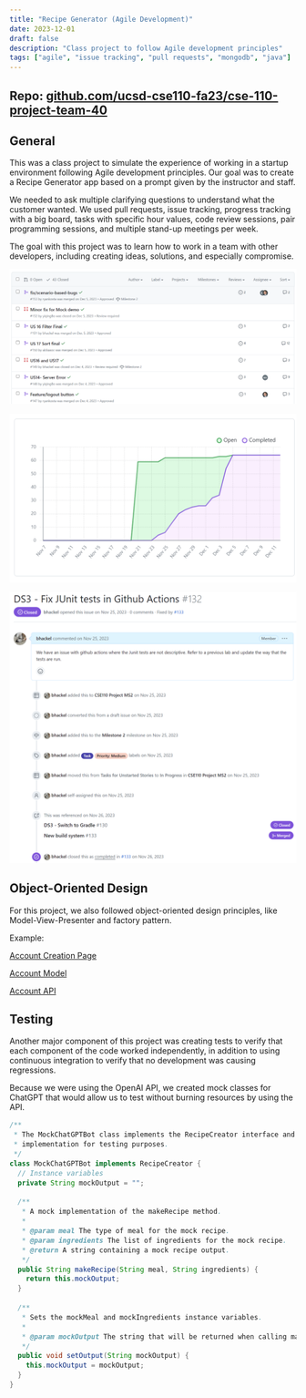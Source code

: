 ```yaml
---
title: "Recipe Generator (Agile Development)"
date: 2023-12-01
draft: false
description: "Class project to follow Agile development principles"
tags: ["agile", "issue tracking", "pull requests", "mongodb", "java"]
---
```


## Repo: [github.com/ucsd-cse110-fa23/cse-110-project-team-40](https://github.com/ucsd-cse110-fa23/cse-110-project-team-40)

## General

This was a class project to simulate the experience of working in a startup environment following Agile development principles. Our goal was to create a Recipe Generator app based on a prompt given by the instructor and staff.

We needed to ask multiple clarifying questions to understand what the customer wanted. We used pull requests, issue tracking, progress tracking with a big board, tasks with specific hour values, code review sessions, pair programming sessions, and multiple stand-up meetings per week.

The goal with this project was to learn how to work in a team with other developers, including creating ideas, solutions, and especially compromise.

![Pull requests](cse110%20pull%20requests.png)

![Burn up chart](cse110%20burn%20up%20chart.png)

![Issue](cse110%20issue.png)

## Object-Oriented Design

For this project, we also followed object-oriented design principles, like Model-View-Presenter and factory pattern.

Example:

[Account Creation Page](https://github.com/ucsd-cse110-fa23/cse-110-project-team-40/blob/main/app/src/main/java/PantryPal/AccountCreatePage.java)

[Account Model](https://github.com/ucsd-cse110-fa23/cse-110-project-team-40/blob/main/app/src/main/java/PantryPal/AccountModel.java)

[Account API](https://github.com/ucsd-cse110-fa23/cse-110-project-team-40/blob/main/app/src/main/java/server/AccountAPI.java)

## Testing

Another major component of this project was creating tests to verify that each component of the code worked independently, in addition to using continuous integration to verify that no development was causing regressions.

Because we were using the OpenAI API, we created mock classes for ChatGPT that would allow us to test without burning resources by using the API.

```java
/**
 * The MockChatGPTBot class implements the RecipeCreator interface and provides a mock
 * implementation for testing purposes.
 */
class MockChatGPTBot implements RecipeCreator {
  // Instance variables
  private String mockOutput = "";

  /**
   * A mock implementation of the makeRecipe method.
   *
   * @param meal The type of meal for the mock recipe.
   * @param ingredients The list of ingredients for the mock recipe.
   * @return A string containing a mock recipe output.
   */
  public String makeRecipe(String meal, String ingredients) {
    return this.mockOutput;
  }

  /**
   * Sets the mockMeal and mockIngredients instance variables.
   *
   * @param mockOutput The string that will be returned when calling makeRecipe
   */
  public void setOutput(String mockOutput) {
    this.mockOutput = mockOutput;
  }
}
```